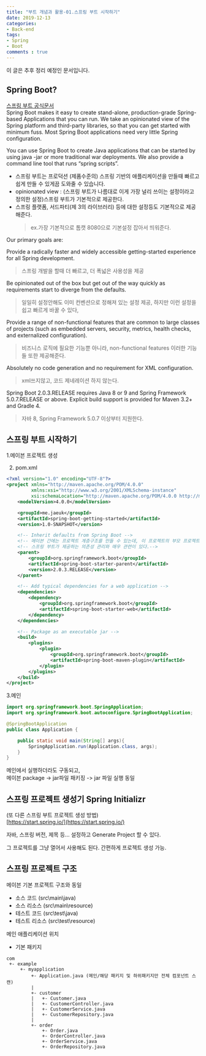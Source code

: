 ```yaml
---
title: "부트 개념과 활용-01.스프링 부트 시작하기"
date: 2019-12-13
categories:
- Back-end
tags:
- Spring 
- Boot
comments : true
---
```


이 글은 추후 정리 예정인 문서입니다.

## Spring Boot?

[스프링 부트 공식문서](https://docs.spring.io/spring-boot/docs/2.0.3.RELEASE/reference/htmlsingle/#getting-started-introducing-spring-boot)                
Spring Boot makes it easy to create stand-alone, production-grade Spring-based Applications that you can run. We take an opinionated view of the Spring platform and third-party libraries, so that you can get started with minimum fuss. Most Spring Boot applications need very little Spring configuration.

You can use Spring Boot to create Java applications that can be started by using java -jar or more traditional war deployments. We also provide a command line tool that runs “spring scripts”.

- 스프링 부트는 프로덕션 (제품수준의) 스프링 기반의 애플리케이션을 만들때 빠르고 쉽게 만들 수 있게끔 도와줄 수 있습니다.         
- opinionated view : (스프링 부트가 나름대로 이게 가장 널리 쓰이는 설정이라고 정의한 설정)스프링 부트가 기본적으로 제공한다.
- 스프링 플랫폼, 서드파티(제 3의 라이브러리) 등에 대한 설정등도 기본적으로 제공해준다. 
   >ex.가장 기본적으로 톰캣 8080으로 기본설정 잡아서 띄워준다.


Our primary goals are:

Provide a radically faster and widely accessible getting-started experience for all Spring development.
> 스프링 개발을 할때 더 빠르고, 더 폭넓은 사용성을 제공

Be opinionated out of the box but get out of the way quickly as requirements start to diverge from the defaults.
> 일일히 설정안해도 이미 컨벤션으로 정해져 있는 설정 제공, 하지만 이런 설정을 쉽고 빠르게 바꿀 수 있다,

Provide a range of non-functional features that are common to large classes of projects (such as embedded servers, security, metrics, health checks, and externalized configuration).
> 비즈니스 로직에 필요한 기능뿐 아니라, non-functional features 이러한 기능들 또한 제공해준다. 

Absolutely no code generation and no requirement for XML configuration.
> xml쓰지않고, 코드 제네레이션 하지 않는다.

Spring Boot 2.0.3.RELEASE requires Java 8 or 9 and Spring Framework 5.0.7.RELEASE or above. Explicit build support is provided for Maven 3.2+ and Gradle 4.
> 자바 8, Spring Framework 5.0.7 이상부터 지원한다.

## 스프링 부트 시작하기

1.메이븐 프로젝트 생성

2. pom.xml 
~~~xml
<?xml version="1.0" encoding="UTF-8"?>
<project xmlns="http://maven.apache.org/POM/4.0.0"
         xmlns:xsi="http://www.w3.org/2001/XMLSchema-instance"
         xsi:schemaLocation="http://maven.apache.org/POM/4.0.0 http://maven.apache.org/xsd/maven-4.0.0.xsd">
    <modelVersion>4.0.0</modelVersion>

    <groupId>me.jaeuk</groupId>
    <artifactId>spring-boot-getting-started</artifactId>
    <version>1.0-SNAPSHOT</version>

    <!-- Inherit defaults from Spring Boot -->
    <!-- 메이븐 간에는 프로젝트 계층구조를 만들 수 있는데, 이 프로젝트의 부모 프로젝트를 지정해준 것 (spring-boot-starter-parent) -->
    <!-- 스프링 부트가 제공하는 의존성 관리와 매우 관련이 있다.-->
    <parent>
        <groupId>org.springframework.boot</groupId>
        <artifactId>spring-boot-starter-parent</artifactId>
        <version>2.0.3.RELEASE</version>
    </parent>

    <!-- Add typical dependencies for a web application -->
    <dependencies>
        <dependency>
            <groupId>org.springframework.boot</groupId>
            <artifactId>spring-boot-starter-web</artifactId>
        </dependency>
    </dependencies>

    <!-- Package as an executable jar -->
    <build>
        <plugins>
            <plugin>
                <groupId>org.springframework.boot</groupId>
                <artifactId>spring-boot-maven-plugin</artifactId>
            </plugin>
        </plugins>
    </build>
</project>
~~~

3.메인
~~~java
import org.springframework.boot.SpringApplication;
import org.springframework.boot.autoconfigure.SpringBootApplication;

@SpringBootApplication
public class Application {

    public static void main(String[] args){
        SpringApplication.run(Application.class, args);
    }
}
~~~

메인에서 실행하더라도 구동되고,               
메이븐 package -> jar파일 패키징 -> jar 파일 실행 동일 


## 스프링 프로젝트 생성기 Spring Initializr              

(또 다른 스프링 부트 프로젝트 생성 방법)                     
[https://start.spring.io/](https://start.spring.io/)                      

자바, 스프링 버전, 제목 등... 설정하고 Generate Project 할 수 있다.               

그 프로젝트를 그냥 열어서 사용해도 된다. 간편하게 프로젝트 생성 가능.              


## 스프링 프로젝트 구조

메이븐 기본 프로젝트 구조와 동일          
- 소스 코드 (src\main\java)       
- 소스 리소스 (src\main\resource)        
- 테스트 코드 (src\test\java)         
- 테스트 리소스 (src\test\resource) 


메인 애플리케이션 위치       
- 기본 패키지
~~~
com
 +- example
     +- myapplication
         +- Application.java (메인/해당 패키지 및 하위패키지만 전체 컴포넌트 스캔)
         |
         +- customer
         |   +- Customer.java
         |   +- CustomerController.java
         |   +- CustomerService.java
         |   +- CustomerRepository.java
         |
         +- order
             +- Order.java
             +- OrderController.java
             +- OrderService.java
             +- OrderRepository.java
~~~   


